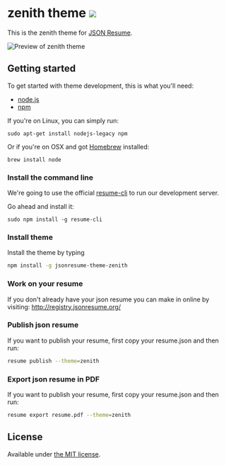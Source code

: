 # zenith theme [![](https://badge.fury.io/js/jsonresume-theme-zenith.svg)](https://www.npmjs.org/package/jsonresume-theme-zenith)

This is the zenith theme for [JSON Resume](http://jsonresume.org/).


![Preview of zenith theme](https://raw.githubusercontent.com/konalexiou/jsonresume-theme-zenith/master/zenith.png)

## Getting started

To get started with theme development, this is what you'll need:

- [node.js](http://howtonode.org/how-to-install-nodejs)
- [npm](http://howtonode.org/introduction-to-npm)

If you're on Linux, you can simply run:

```
sudo apt-get install nodejs-legacy npm
```

Or if you're on OSX and got [Homebrew](http://brew.sh/) installed:
```
brew install node
```

### Install the command line

We're going to use the official [resume-cli](https://github.com/jsonresume/resume-cli) to run our development server.

Go ahead and install it:

```
sudo npm install -g resume-cli
```

### Install theme

Install the theme by typing
```bash
npm install -g jsonresume-theme-zenith
```

### Work on your resume

If you don't already have your json resume you can make in online by visiting:
http://registry.jsonresume.org/

### Publish json resume

If you want to publish your resume, first copy your resume.json and then run:

```bash
resume publish --theme=zenith
```

### Export json resume in PDF

If you want to publish your resume, first copy your resume.json and then run:

```bash
resume export resume.pdf --theme=zenith
```

## License

Available under [the MIT license](http://mths.be/mit).
